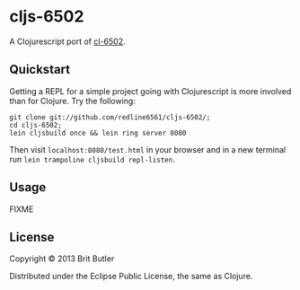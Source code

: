 # cljs-6502

A Clojurescript port of [cl-6502](https://github.com/redline6561/cl-6502).

## Quickstart

Getting a REPL for a simple project going with Clojurescript is more
involved than for Clojure. Try the following:

```
git clone git://github.com/redline6561/cljs-6502/;
cd cljs-6502;
lein cljsbuild once && lein ring server 8080
```

Then visit `localhost:8080/test.html` in your browser and in a new
terminal run `lein trampoline cljsbuild repl-listen`.

## Usage

FIXME

## License

Copyright © 2013 Brit Butler

Distributed under the Eclipse Public License, the same as Clojure.
